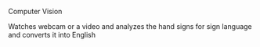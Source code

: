 Computer Vision

Watches webcam or a video and analyzes the hand signs for sign language and converts it into English